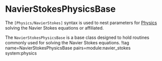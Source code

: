 # NavierStokesPhysicsBase

The `[Physics/NavierStokes]` syntax is used to nest parameters for [Physics](Physics/index.md)
solving the Navier Stokes equations or affiliated.

The `NavierStokesPhysicsBase` is a base class designed to hold routines commonly used
for solving the Navier Stokes equations.
!tag name=NavierStokesPhysicsBase pairs=module:navier_stokes system:physics
